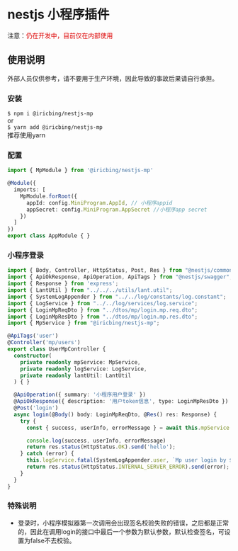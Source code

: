 # nestjs 小程序插件
注意：<font color="#dd0000">仍在开发中，目前仅在内部使用</font><br /> 

## 使用说明
外部人员仅供参考，请不要用于生产环境，因此导致的事故后果请自行承担。

### 安装
`$ npm i @iricbing/nestjs-mp` <br />
or <br />
`$ yarn add @iricbing/nestjs-mp`<br />
推荐使用yarn

### 配置
```typescript
import { MpModule } from '@iricbing/nestjs-mp'

@Module({
  imports: [
    MpModule.forRoot({
      appId: config.MiniProgram.AppId, // 小程序appid
      appSecret: config.MiniProgram.AppSecret //小程序app secret
    })
  ]
})
export class AppModule { }
```

### 小程序登录
```typescript
import { Body, Controller, HttpStatus, Post, Res } from "@nestjs/common";
import { ApiOkResponse, ApiOperation, ApiTags } from "@nestjs/swagger";
import { Response } from 'express';
import { LantUtil } from "../../../utils/lant.util";
import { SystemLogAppender } from "../../log/constants/log.constant";
import { LogService } from "../../log/services/log.service";
import { LoginMpReqDto } from "../dtos/mp/login.mp.req.dto";
import { LoginMpResDto } from "../dtos/mp/login.mp.res.dto";
import { MpService } from "@iricbing/nestjs-mp";

@ApiTags('user')
@Controller('mp/users')
export class UserMpController {
  constructor(
    private readonly mpService: MpService,
    private readonly logService: LogService,
    private readonly lantUtil: LantUtil
  ) { }

  @ApiOperation({ summary: '小程序用户登录' })
  @ApiOkResponse({ description: '用户token信息', type: LoginMpResDto })
  @Post('login')
  async login(@Body() body: LoginMpReqDto, @Res() res: Response) {
    try {
      const { success, userInfo, errorMessage } = await this.mpService.login(body.temp_code, body.raw_data, body.signature, body.encrypted_data, body.iv);

      console.log(success, userInfo, errorMessage)
      return res.status(HttpStatus.OK).send('hello');
    } catch (error) {
      this.logService.fatal(SystemLogAppender.user, `Mp user login by ${JSON.stringify(body)} failed and error is ${error}`, this.lantUtil.parseError(error));
      return res.status(HttpStatus.INTERNAL_SERVER_ERROR).send(error);
    }
  }
}
```

### 特殊说明
- 登录时，小程序模拟器第一次调用会出现签名校验失败的错误，之后都是正常的，因此在调用login的接口中最后一个参数为默认参数，默认检查签名，可设置为false不去校验。